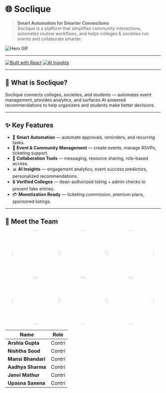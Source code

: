 # 🌐 Soclique

> **Smart Automation for Smarter Connections**  
> Soclique is a platform that simplifies community interactions, automates routine workflows, and helps colleges & societies run events and collaborate smarter.

![Hero GIF](./assets/hero.gif) <!-- Replace with your demo GIF or hero image -->

---

[![Built with React](https://img.shields.io/badge/Built%20with-React-blue.svg)](#)
[![AI Insights](https://img.shields.io/badge/Feature-AI%20Insights-orange.svg)](#)  

---

## 🚀 What is Soclique?
Soclique connects colleges, societies, and students — automates event management, provides analytics, and surfaces AI-powered recommendations to help organizers and students make better decisions.

---

## ✨ Key Features
- 🔄 **Smart Automation** — automate approvals, reminders, and recurring tasks.  
- 📅 **Event & Community Management** — create events, manage RSVPs, ticketing support.  
- 🤝 **Collaboration Tools** — messaging, resource sharing, role-based access.  
- 📊 **AI Insights** — engagement analytics, event success predictors, personalized recommendations.  
- 🔒 **Verified Colleges** — dean-authorized listing + admin checks to prevent fake entries.  
- 💳 **Monetization Ready** — ticketing commission, premium plans, sponsored listings.

---

## 👥 Meet the Team

<p align="center">
  <img src="./assets/arshia.jpeg" width="150" style="border-radius:50%" />
  <img src="./assets/nishtha.jpeg" width="150" style="border-radius:50%" />
  <img src="./assets/mansi.jpeg" width="150" style="border-radius:50%" />
  <img src="./assets/aadhya.jpeg" width="150" style="border-radius:50%" />
  <img src="./assets/janvi.jpeg" width="150" style="border-radius:50%" />
  <img src="./assets/upasna.jpeg" width="150" style="border-radius:50%" />
</p>

| Name | Role |
|------|------|
| **Arshia Gupta** | Contri |
| **Nishtha Sood** | Contri |
| **Mansi Bhandari** | Contri |
| **Aadhya Sharma** | Contri |
| **Janvi Mathur** | Contri |
| **Upasna Saxena** | Contri |


